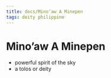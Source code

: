 ```yaml
---
title: docs/Mino’aw A Minepen
tags: deity philippine
---
```


# Mino’aw A Minepen
- powerful spirit of the sky
- a tolos or deity